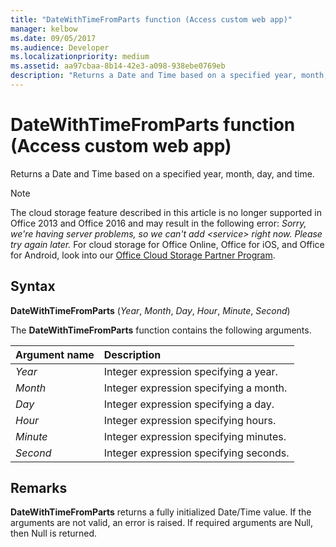 ```yaml
---
title: "DateWithTimeFromParts function (Access custom web app)"
manager: kelbow
ms.date: 09/05/2017
ms.audience: Developer
ms.localizationpriority: medium
ms.assetid: aa97cbaa-8b14-42e3-a098-938ebe0769eb
description: "Returns a Date and Time based on a specified year, month, day, and time."
---
```


# DateWithTimeFromParts function (Access custom web app)

Returns a Date and Time based on a specified year, month, day, and time.
  
> [!NOTE]
> The cloud storage feature described in this article is no longer supported in Office 2013 and Office 2016 and may result in the following error:
> *Sorry, we're having server problems, so we can't add \<service\> right now. Please try again later.*
> For cloud storage for Office Online, Office for iOS, and Office for Android, look into our [Office Cloud Storage Partner Program](https://dev.office.com/programs/officecloudstorage).
  
## Syntax

**DateWithTimeFromParts** (*Year*, *Month*, *Day*, *Hour*, *Minute*, *Second*)
  
The **DateWithTimeFromParts** function contains the following arguments.
  
|**Argument name**|**Description**|
|:-----|:-----|
| *Year*  <br/> |Integer expression specifying a year.  <br/> |
| *Month*  <br/> |Integer expression specifying a month.  <br/> |
| *Day*  <br/> |Integer expression specifying a day.  <br/> |
| *Hour*  <br/> |Integer expression specifying hours.  <br/> |
| *Minute*  <br/> |Integer expression specifying minutes.  <br/> |
| *Second*  <br/> |Integer expression specifying seconds.  <br/> |

## Remarks

**DateWithTimeFromParts** returns a fully initialized Date/Time value. If the arguments are not valid, an error is raised. If required arguments are Null, then Null is returned.
  